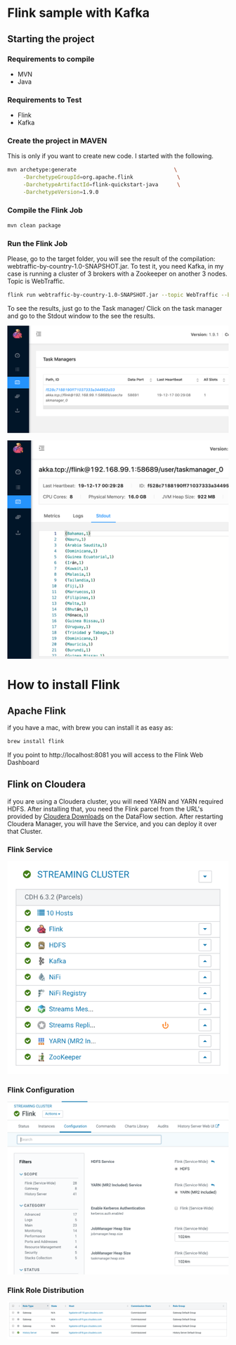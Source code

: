 # Flink sample with Kafka
## Starting the project
### Requirements to compile
* MVN
* Java
### Requirements to Test
* Flink
* Kafka
### Create the project in MAVEN
This is only if you want to create new code. I started with the following. 
```bash
mvn archetype:generate                               \
     -DarchetypeGroupId=org.apache.flink              \
     -DarchetypeArtifactId=flink-quickstart-java      \
     -DarchetypeVersion=1.9.0
```
### Compile the Flink Job
```bash
mvn clean package
```

### Run the Flink Job
Please, go to the target folder, you will see the result of the compilation: webtraffic-by-country-1.0-SNAPSHOT.jar.
To test it, you need Kafka, in my case is running a cluster of 3 brokers with a Zookeeper on another 3 nodes. Topic is WebTraffic.
```bash
flink run webtraffic-by-country-1.0-SNAPSHOT.jar --topic WebTraffic --bootstrap.servers hgalante-cdf-5.gce.cloudera.com:9092,hgalante-cdf-6.gce.cloudera.com:9092,hgalante-cdf-7.gce.cloudera.com:9092 --group.id Flink --timeWindow 15 --zookeeper.servers hgalante-cdf-2.gce.cloudera.com:2181,hgalante-cdf-3.gce.cloudera.com:2181,hgalante-cdf-4.gce.cloudera.com:2181
```
To see the results, just go to the Task manager/ Click on the task manager and go to the Stdout window to the see the results.

![Flink TaskManager](images/TaskManager.png)

![Stdout Results](images/Stdout.png)

# How to install Flink
## Apache Flink
if you have a mac, with brew you can install it as easy as:
```bash
brew install flink
```
If you point to http://localhost:8081 you will access to the Flink Web Dashboard

## Flink on Cloudera
if you are using a Cloudera cluster, you will need YARN and YARN required HDFS. After installing that, you need the Flink parcel from the URL's provided by [Cloudera Downloads](https://www.cloudera.com/downloads) on the DataFlow section. 
After restarting Cloudera Manager, you will have the Service, and you can deploy it over that Cluster. 

### Flink Service
![Flink Service](images/Flink_Service.png)

### Flink Configuration
![Flink Configuration](images/Flink_Configuration.png)

### Flink Role Distribution
![Flink Configuration](images/Flink_Role_Distribution.png)
